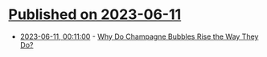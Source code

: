 # [Published on 2023-06-11](index.md)

* [2023-06-11, 00:11:00](https://soylentnews.org/article.pl?sid=23/06/09/1937210&from=rss) - [Why Do Champagne Bubbles Rise the Way They Do?](https://soylentnews.org/article.pl?sid=23/06/09/1937210&from=rss)
